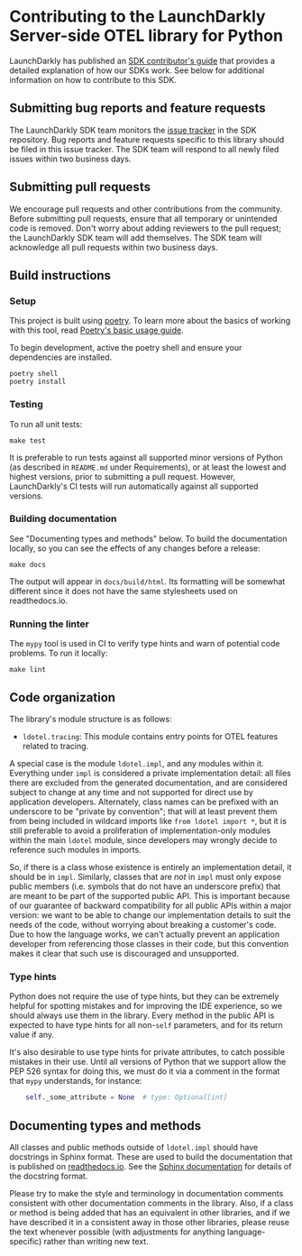 # Contributing to the LaunchDarkly Server-side OTEL library for Python

LaunchDarkly has published an [SDK contributor's guide](https://docs.launchdarkly.com/sdk/concepts/contributors-guide) that provides a detailed explanation of how our SDKs work. See below for additional information on how to contribute to this SDK.

## Submitting bug reports and feature requests
 
The LaunchDarkly SDK team monitors the [issue tracker](https://github.com/launchdarkly/python-server-sdk-otel/issues) in the SDK repository. Bug reports and feature requests specific to this library should be filed in this issue tracker. The SDK team will respond to all newly filed issues within two business days.

## Submitting pull requests
 
We encourage pull requests and other contributions from the community. Before submitting pull requests, ensure that all temporary or unintended code is removed. Don't worry about adding reviewers to the pull request; the LaunchDarkly SDK team will add themselves. The SDK team will acknowledge all pull requests within two business days.

## Build instructions

### Setup

This project is built using [poetry](https://python-poetry.org/). To learn more about the basics of working with this tool, read [Poetry's basic usage guide](https://python-poetry.org/docs/basic-usage/).

To begin development, active the poetry shell and ensure your dependencies are installed.

```
poetry shell
poetry install
```

### Testing

To run all unit tests:

```shell
make test
```

It is preferable to run tests against all supported minor versions of Python (as described in `README.md` under Requirements), or at least the lowest and highest versions, prior to submitting a pull request. However, LaunchDarkly's CI tests will run automatically against all supported versions.

### Building documentation

See "Documenting types and methods" below. To build the documentation locally, so you can see the effects of any changes before a release:

```shell
make docs
```

The output will appear in `docs/build/html`. Its formatting will be somewhat different since it does not have the same stylesheets used on readthedocs.io.

### Running the linter

The `mypy` tool is used in CI to verify type hints and warn of potential code problems. To run it locally:

```shell
make lint
```

## Code organization

The library's module structure is as follows:

* `ldotel.tracing`: This module contains entry points for OTEL features related to tracing.

A special case is the module `ldotel.impl`, and any modules within it. Everything under `impl` is considered a private implementation detail: all files there are excluded from the generated documentation, and are considered subject to change at any time and not supported for direct use by application developers. Alternately, class names can be prefixed with an underscore to be "private by convention"; that will at least prevent them from being included in wildcard imports like `from ldotel import *`, but it is still preferable to avoid a proliferation of implementation-only modules within the main `ldotel` module, since developers may wrongly decide to reference such modules in imports.

So, if there is a class whose existence is entirely an implementation detail, it should be in `impl`. Similarly, classes that are _not_ in `impl` must only expose public members (i.e. symbols that do not have an underscore prefix) that are meant to be part of the supported public API. This is important because of our guarantee of backward compatibility for all public APIs within a major version: we want to be able to change our implementation details to suit the needs of the code, without worrying about breaking a customer's code. Due to how the language works, we can't actually prevent an application developer from referencing those classes in their code, but this convention makes it clear that such use is discouraged and unsupported.

### Type hints

Python does not require the use of type hints, but they can be extremely helpful for spotting mistakes and for improving the IDE experience, so we should always use them in the library. Every method in the public API is expected to have type hints for all non-`self` parameters, and for its return value if any.

It's also desirable to use type hints for private attributes, to catch possible mistakes in their use. Until all versions of Python that we support allow the PEP 526 syntax for doing this, we must do it via a comment in the format that `mypy` understands, for instance:

```python
    self._some_attribute = None  # type: Optional[int]
```

## Documenting types and methods

All classes and public methods outside of `ldotel.impl` should have docstrings in Sphinx format. These are used to build the documentation that is published on [readthedocs.io](https://launchdarkly-python-sdk-otel-integration.readthedocs.io/). See the [Sphinx documentation](https://www.sphinx-doc.org/en/master/) for details of the docstring format.

Please try to make the style and terminology in documentation comments consistent with other documentation comments in the library. Also, if a class or method is being added that has an equivalent in other libraries, and if we have described it in a consistent away in those other libraries, please reuse the text whenever possible (with adjustments for anything language-specific) rather than writing new text.
